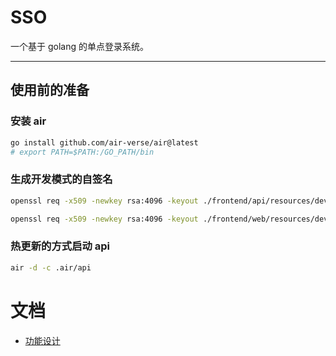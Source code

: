 # SSO

一个基于 golang 的单点登录系统。

---

## 使用前的准备

### 安装 air

```bash
go install github.com/air-verse/air@latest
# export PATH=$PATH:/GO_PATH/bin

```

### 生成开发模式的自签名

```bash
openssl req -x509 -newkey rsa:4096 -keyout ./frontend/api/resources/dev.key.pem -out ./frontend/api/resources/dev.cert.pem -days 365 -nodes

openssl req -x509 -newkey rsa:4096 -keyout ./frontend/web/resources/dev.key.pem -out ./frontend/web/resources/dev.cert.pem -days 365 -nodes
```

### 热更新的方式启动 api

```bash
air -d -c .air/api
```

# 文档

-   [功能设计](./docs/功能设计.md)
